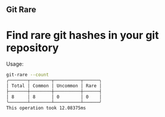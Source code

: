 ## Git Rare

# Find rare git hashes in your git repository


Usage:
```sh
git-rare --count
╭───────┬────────┬──────────┬──────╮
│ Total │ Common │ Uncommon │ Rare │
├───────┼────────┼──────────┼──────┤
│ 8     │ 8      │ 0        │ 0    │
╰───────┴────────┴──────────┴──────╯
This operation took 12.08375ms
```
